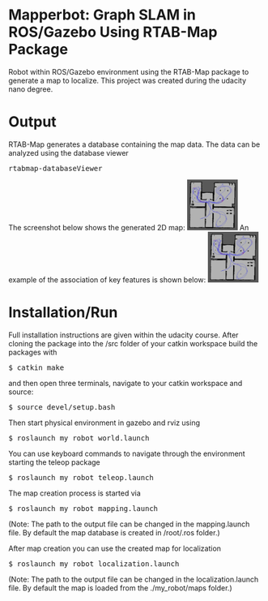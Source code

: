 # Mapperbot: Graph SLAM in ROS/Gazebo Using RTAB-Map Package
Robot within ROS/Gazebo environment using the RTAB-Map package to generate a map to localize. This project was created during the udacity nano degree.

# Output
RTAB-Map generates a database containing the map data. The data can be analyzed using the database viewer
<pre>rtabmap-databaseViewer <path/to/rtabmap.db> </pre>
The screenshot below shows the generated 2D map:
<img src="./doc/_2Dmap.png" alt="generated 2D map" style="height: 100px; width:100px;"/>
An example of the association of key features is shown below:
<img src="./doc/_2Dmap.png" alt="generated 2D map" style="height: 100px; width:100px;"/>

# Installation/Run
Full installation instructions are given within the udacity course. After cloning the package into the /src folder of your catkin workspace build the packages with
<pre>$ catkin_make</pre>

and then open three terminals, navigate to your catkin workspace and source:
<pre>$ source devel/setup.bash</pre>

Then start physical environment in gazebo and rviz using
<pre>$ roslaunch my_robot world.launch</pre>

You can use keyboard commands to navigate through the environment starting the teleop package
<pre>$ roslaunch my_robot teleop.launch</pre>  

The map creation process is started via
<pre>$ roslaunch my_robot mapping.launch</pre>  

(Note: The path to the output file can be changed in the mapping.launch file. By default the map database is created in /root/.ros folder.)

After map creation you can use the created map for localization
<pre>$ roslaunch my_robot localization.launch</pre>  
(Note: The path to the output file can be changed in the localization.launch file. By default the map is loaded from the ./my_robot/maps folder.)
